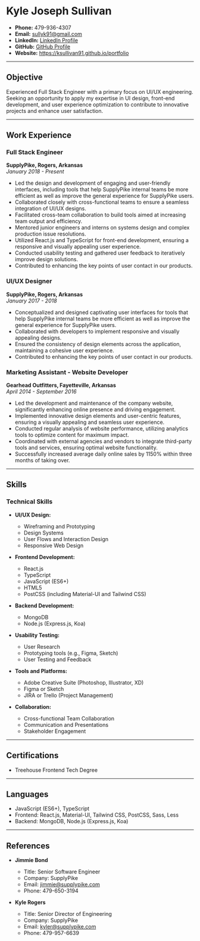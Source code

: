 # Kyle Joseph Sullivan

- **Phone:** 479-936-4307
- **Email:** sullyk91@gmail.com
- **LinkedIn:** [LinkedIn Profile](https://www.linkedin.com/in/kyle-sullivan-5a337813a/)
- **GitHub:** [GitHub Profile](https://github.com/ksullivan96)
- **Website:** https://ksullivan91.github.io/portfolio

---

## Objective

Experienced Full Stack Engineer with a primary focus on UI/UX engineering. Seeking an opportunity to apply my expertise in UI design, front-end development, and user experience optimization to contribute to innovative projects and enhance user satisfaction.

---

## Work Experience

### Full Stack Engineer
**SupplyPike, Rogers, Arkansas**  
*January 2018 - Present*

- Led the design and development of engaging and user-friendly interfaces, including tools that help SupplyPike internal teams be more efficient as well as improve the general experience for SupplyPike users.
- Collaborated closely with cross-functional teams to ensure a seamless integration of UI/UX designs.
- Facilitated cross-team collaboration to build tools aimed at increasing team output and efficiency.
- Mentored junior engineers and interns on systems design and complex production issue resolutions.
- Utilized React.js and TypeScript for front-end development, ensuring a responsive and visually appealing user experience.
- Conducted usability testing and gathered user feedback to iteratively improve design solutions.
- Contributed to enhancing the key points of user contact in our products.

### UI/UX Designer
**SupplyPike, Rogers, Arkansas**  
*January 2017 - 2018*

- Conceptualized and designed captivating user interfaces for tools that help SupplyPike internal teams be more efficient as well as improve the general experience for SupplyPike users.
- Collaborated with developers to implement responsive and visually appealing designs.
- Ensured the consistency of design elements across the application, maintaining a cohesive user experience.
- Contributed to enhancing the key points of user contact in our products.

### Marketing Assistant - Website Developer
**Gearhead Outfitters, Fayetteville, Arkansas**  
*April 2014 - September 2016*

- Led the development and maintenance of the company website, significantly enhancing online presence and driving engagement.
- Implemented innovative design elements and user-centric features, ensuring a visually appealing and seamless user experience.
- Conducted regular analysis of website performance, utilizing analytics tools to optimize content for maximum impact.
- Coordinated with external agencies and vendors to integrate third-party tools and services, ensuring optimal website functionality.
- Successfully increased average daily online sales by 1150% within three months of taking over.

---

## Skills

### Technical Skills

- **UI/UX Design:**
  - Wireframing and Prototyping
  - Design Systems
  - User Flows and Interaction Design
  - Responsive Web Design

- **Frontend Development:**
  - React.js
  - TypeScript
  - JavaScript (ES6+)
  - HTML5
  - PostCSS (including Material-UI and Tailwind CSS)

- **Backend Development:**
  - MongoDB
  - Node.js (Express.js, Koa)

- **Usability Testing:**
  - User Research
  - Prototyping tools (e.g., Figma, Sketch)
  - User Testing and Feedback

- **Tools and Platforms:**
  - Adobe Creative Suite (Photoshop, Illustrator, XD)
  - Figma or Sketch
  - JIRA or Trello (Project Management)

- **Collaboration:**
  - Cross-functional Team Collaboration
  - Communication and Presentations
  - Stakeholder Engagement

---

## Certifications

- Treehouse Frontend Tech Degree

---

## Languages

- JavaScript (ES6+), TypeScript
- Frontend: React.js, Material-UI, Tailwind CSS, PostCSS, Sass, Less
- Backend: MongoDB, Node.js (Express.js, Koa)

---

## References

- **Jimmie Bond**
  - Title: Senior Software Engineer
  - Company: SupplyPike
  - Email: jimmie@supplypike.com
  - Phone: 479-650-3194

- **Kyle Rogers**
  - Title: Senior Director of Engineering
  - Company: SupplyPike
  - Email: kyler@supplypike.com
  - Phone: 479-957-6639
